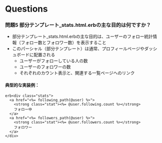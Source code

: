 # Questions
### 問題5 部分テンプレート_stats.html.erbの主な目的は何ですか？
- 部分テンプレート_stats.html.erbの主な目的は、ユーザーのフォロー統計情報（フォロー数とフォロワー数）を表示すること
- このパーシャル（部分テンプレート）は通常、プロフィールページやダッシュボードに配置される
  - ユーザーがフォローしている人の数
  - ユーザーのフォロワーの数
  - それぞれのカウント表示と、関連する一覧ページへのリンク

#### 典型的な実装例：
```
erb<div class="stats">
  <a href="<%= following_path(@user) %>">
    <strong class="stat"><%= @user.following.count %></strong>
    フォロー中
  </a>
  <a href="<%= followers_path(@user) %>">
    <strong class="stat"><%= @user.followers.count %></strong>
    フォロワー
  </a>
</div>
```
